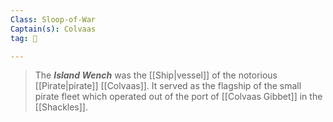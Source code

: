 ```yaml
---
Class: Sloop-of-War
Captain(s): Colvaas
tag: 🚢

---
```


> The ***Island Wench*** was the [[Ship|vessel]] of the notorious [[Pirate|pirate]] [[Colvaas]]. It served as the flagship of the small pirate fleet which operated out of the port of [[Colvaas Gibbet]] in the [[Shackles]].







